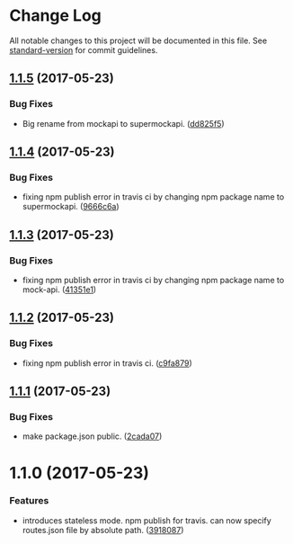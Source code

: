 # Change Log

All notable changes to this project will be documented in this file. See [standard-version](https://github.com/conventional-changelog/standard-version) for commit guidelines.

<a name="1.1.5"></a>
## [1.1.5](https://github.com/gegana/supermockapi/compare/v1.1.4...v1.1.5) (2017-05-23)


### Bug Fixes

* Big rename from mockapi to supermockapi. ([dd825f5](https://github.com/gegana/supermockapi/commit/dd825f5))



<a name="1.1.4"></a>
## [1.1.4](https://github.com/gegana/mockapi/compare/v1.1.3...v1.1.4) (2017-05-23)


### Bug Fixes

* fixing npm publish error in travis ci by changing npm package name to supermockapi. ([9666c6a](https://github.com/gegana/mockapi/commit/9666c6a))



<a name="1.1.3"></a>
## [1.1.3](https://github.com/gegana/mockapi/compare/v1.1.2...v1.1.3) (2017-05-23)


### Bug Fixes

* fixing npm publish error in travis ci by changing npm package name to mock-api. ([41351e1](https://github.com/gegana/mockapi/commit/41351e1))



<a name="1.1.2"></a>
## [1.1.2](https://github.com/gegana/mockapi/compare/v1.1.1...v1.1.2) (2017-05-23)


### Bug Fixes

* fixing npm publish error in travis ci. ([c9fa879](https://github.com/gegana/mockapi/commit/c9fa879))



<a name="1.1.1"></a>
## [1.1.1](https://github.com/gegana/mockapi/compare/v1.1.0...v1.1.1) (2017-05-23)


### Bug Fixes

* make package.json public. ([2cada07](https://github.com/gegana/mockapi/commit/2cada07))



<a name="1.1.0"></a>
# 1.1.0 (2017-05-23)


### Features

* introduces stateless mode. npm publish for travis. can now specify routes.json file by absolute path. ([3918087](https://github.com/gegana/mockapi/commit/3918087))
